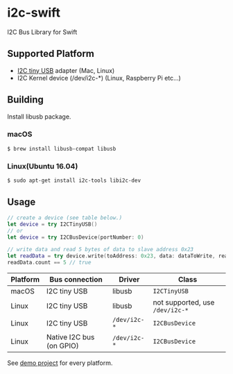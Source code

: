 # i2c-swift

I2C Bus Library for Swift

## Supported Platform

* [I2C tiny USB](https://github.com/novi/i2c_tiny_usb) adapter (Mac, Linux)
* I2C Kernel device (/dev/i2c-*) (Linux, Raspberry Pi etc...)

## Building

Install libusb package.

### macOS

```
$ brew install libusb-compat libusb
```

### Linux(Ubuntu 16.04)


```
$ sudo apt-get install i2c-tools libi2c-dev
```

## Usage

```swift
// create a device (see table below.)
let device = try I2CTinyUSB()
// or
let device = try I2CBusDevice(portNumber: 0) 

// write data and read 5 bytes of data to slave address 0x23
let readData = try device.write(toAddress: 0x23, data: dataToWrite, readBytes: 5)
readData.count == 5 // true

```

| Platform |      Bus connection      |    Driver    |      Class     |
|----------|--------------------------|--------------|----------------|
|  macOS   | I2C tiny USB             |    libusb    | `I2CTinyUSB`   |
|  Linux   | I2C tiny USB             |    libusb    | not supported, use `/dev/i2c-*`   |
|  Linux   | I2C tiny USB             | `/dev/i2c-*` | `I2CBusDevice` | 
|  Linux   | Native I2C bus (on GPIO) | `/dev/i2c-*` | `I2CBusDevice` |  

See [demo project](https://github.com/novi/i2c-swift-example) for every platform.

